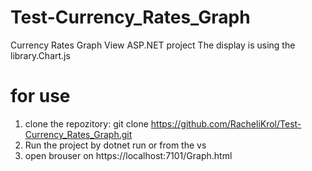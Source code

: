 # Test-Currency_Rates_Graph
Currency Rates Graph View ASP.NET project
The display is using the library.Chart.js
 # for use 
 1. clone the repozitory: git clone https://github.com/RacheliKrol/Test-Currency_Rates_Graph.git
 2. Run the project by dotnet run or from the vs
 3. open brouser on https://localhost:7101/Graph.html

